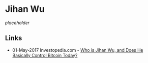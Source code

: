 
# Jihan Wu

_placeholder_

## Links

* 01-May-2017 Investopedia.com - [Who is Jihan Wu, and Does He Basically Control Bitcoin Today?](http://www.investopedia.com/news/who-jihan-wu-and-does-he-basically-control-bitcoin-today/)
